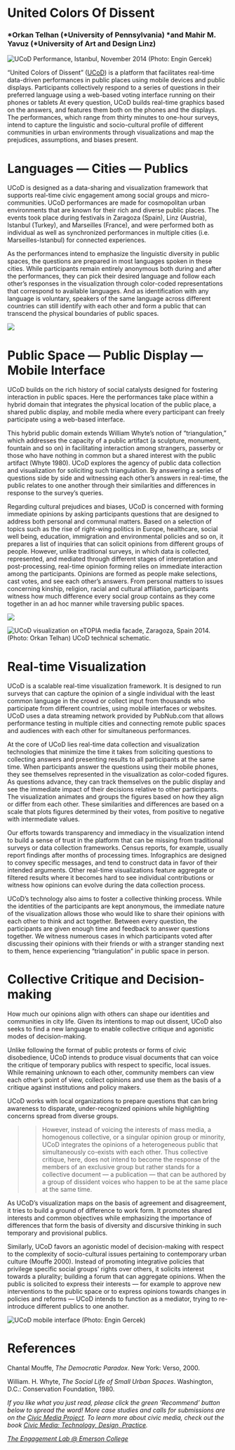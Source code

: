 # United Colors Of Dissent

### *Orkan Telhan (*University of Pennsylvania) *and Mahir M. Yavuz (*University of Art and Design Linz)

![UCoD Performance, Istanbul, November 2014 (Photo: Engin Gercek)](https://res.cloudinary.com/engagement-lab-home/image/upload/v1/homepage-2.0/news/medium/0_dOyquI3GWrTh_MTT.png)

“United Colors of Dissent” ([UCoD](http://ucod.org/)) is a platform that facilitates real-time data-driven performances in public places using mobile devices and public displays. Participants collectively respond to a series of questions in their preferred language using a web-based voting interface running on their phones or tablets At every question, UCoD builds real-time graphics based on the answers, and features them both on the phones and the displays. The performances, which range from thirty minutes to one-hour surveys, intend to capture the linguistic and socio-cultural profile of different communities in urban environments through visualizations and map the prejudices, assumptions, and biases present.

# Languages — Cities — Publics

UCoD is designed as a data-sharing and visualization framework that supports real-time civic engagement among social groups and micro-communities. UCoD performances are made for cosmopolitan urban environments that are known for their rich and diverse public places. The events took place during festivals in Zaragoza (Spain), Linz (Austria), Istanbul (Turkey), and Marseilles (France), and were performed both as individual as well as synchronized performances in multiple cities (i.e. Marseilles-Istanbul) for connected experiences.

As the performances intend to emphasize the linguistic diversity in public spaces, the questions are prepared in most languages spoken in these cities. While participants remain entirely anonymous both during and after the performances, they can pick their desired language and follow each other’s responses in the visualization through color-coded representations that correspond to available languages. And as identification with any language is voluntary, speakers of the same language across different countries can still identify with each other and form a public that can transcend the physical boundaries of public spaces.

![](https://res.cloudinary.com/engagement-lab-home/image/upload/v1/homepage-2.0/news/medium/1_gcr2njP4QxtW6lzTBsf4gA.png)

# Public Space — Public Display — Mobile Interface

UCoD builds on the rich history of social catalysts designed for fostering interaction in public spaces. Here the performances take place within a hybrid domain that integrates the physical location of the public place, a shared public display, and mobile media where every participant can freely participate using a web-based interface.

This hybrid public domain extends William Whyte’s notion of “triangulation,” which addresses the capacity of a public artifact (a sculpture, monument, fountain and so on) in facilitating interaction among strangers, passerby or those who have nothing in common but a shared interest with the public artifact (Whyte 1980). UCoD explores the agency of public data collection and visualization for soliciting such triangulation. By answering a series of questions side by side and witnessing each other’s answers in real-time, the public relates to one another through their similarities and differences in response to the survey’s queries.

Regarding cultural prejudices and biases, UCoD is concerned with forming immediate opinions by asking participants questions that are designed to address both personal and communal matters. Based on a selection of topics such as the rise of right-wing politics in Europe, healthcare, social well being, education, immigration and environmental policies and so on, it prepares a list of inquiries that can solicit opinions from different groups of people. However, unlike traditional surveys, in which data is collected, represented, and mediated through different stages of interpretation and post-processing, real-time opinion forming relies on immediate interaction among the participants. Opinions are formed as people make selections, cast votes, and see each other’s answers. From personal matters to issues concerning kinship, religion, racial and cultural affiliation, participants witness how much difference every social group contains as they come together in an ad hoc manner while traversing public spaces.

![](https://res.cloudinary.com/engagement-lab-home/image/upload/v1/homepage-2.0/news/medium/1_jQAC8L8JtvQGFKPaSPxpGg.png)

![UCoD visualization on eTOPIA media facade, Zaragoza, Spain 2014. (Photo: Orkan Telhan) UCoD technical schematic.](https://res.cloudinary.com/engagement-lab-home/image/upload/v1/homepage-2.0/news/medium/1_gmhT9gr19NvXIE9Pc9HLGQ.png)

# Real-time Visualization

UCoD is a scalable real-time visualization framework. It is designed to run surveys that can capture the opinion of a single individual with the least common language in the crowd or collect input from thousands who participate from different countries, using mobile interfaces or websites. UCoD uses a data streaming network provided by PubNub.com that allows performance testing in multiple cities and connecting remote public spaces and audiences with each other for simultaneous performances.

At the core of UCoD lies real-time data collection and visualization technologies that minimize the time it takes from soliciting questions to collecting answers and presenting results to all participants at the same time. When participants answer the questions using their mobile phones, they see themselves represented in the visualization as color-coded figures. As questions advance, they can track themselves on the public display and see the immediate impact of their decisions relative to other participants. The visualization animates and groups the figures based on how they align or differ from each other. These similarities and differences are based on a scale that plots figures determined by their votes, from positive to negative with intermediate values.

Our efforts towards transparency and immediacy in the visualization intend to build a sense of trust in the platform that can be missing from traditional surveys or data collection frameworks. Census reports, for example, usually report findings after months of processing times. Infographics are designed to convey specific messages, and tend to construct data in favor of their intended arguments. Other real-time visualizations feature aggregate or filtered results where it becomes hard to see individual contributions or witness how opinions can evolve during the data collection process.

UCoD’s technology also aims to foster a collective thinking process. While the identities of the participants are kept anonymous, the immediate nature of the visualization allows those who would like to share their opinions with each other to think and act together. Between every question, the participants are given enough time and feedback to answer questions together. We witness numerous cases in which participants voted after discussing their opinions with their friends or with a stranger standing next to them, hence experiencing “triangulation” in public space in person.

# Collective Critique and Decision-making

How much our opinions align with others can shape our identities and communities in city life. Given its intentions to map out dissent, UCoD also seeks to find a new language to enable collective critique and agonistic modes of decision-making.

Unlike following the format of public protests or forms of civic disobedience, UCoD intends to produce visual documents that can voice the critique of temporary publics with respect to specific, local issues. While remaining unknown to each other, community members can view each other’s point of view, collect opinions and use them as the basis of a critique against institutions and policy makers.

UCoD works with local organizations to prepare questions that can bring awareness to disparate, under-recognized opinions while highlighting concerns spread from diverse groups.

> > However, instead of voicing the interests of mass media, a homogenous collective, or a singular opinion group or minority, UCoD integrates the opinions of a heterogeneous public that simultaneously co-exists with each other. Thus collective critique, here, does not intend to become the response of the members of an exclusive group but rather stands for a collective document — a publication — that can be authored by a group of dissident voices who happen to be at the same place at the same time.

As UCoD’s visualization maps on the basis of agreement and disagreement, it tries to build a ground of difference to work form. It promotes shared interests and common objectives while emphasizing the importance of differences that form the basis of diversity and discursive thinking in such temporary and provisional publics.

Similarly, UCoD favors an agonistic model of decision-making with respect to the complexity of socio-cultural issues pertaining to contemporary urban culture (Mouffe 2000). Instead of promoting integrative policies that privilege specific social groups’ rights over others, it solicits interest towards a plurality; building a forum that can aggregate opinions. When the public is solicited to express their interests — for example to approve new interventions to the public space or to express opinions towards changes in policies and reforms — UCoD intends to function as a mediator, trying to re-introduce different publics to one another.

![UCoD mobile interface (Photo: Engin Gercek)](https://res.cloudinary.com/engagement-lab-home/image/upload/v1/homepage-2.0/news/medium/1_P0zSjOZGt-1r1uzNO3BwdQ.png)

# References

Chantal Mouffe, _The Democratic Paradox_. New York: Verso, 2000.

William. H. Whyte, _The Social Life of Small Urban Spaces_. Washington, D.C.: Conservation Foundation, 1980.

_If you like what you just read, please click the green ‘Recommend’ button below to spread the word! More case studies and calls for submissions are on the [Civic Media Project](http://www.civicmediaproject.com). To learn more about civic media, check out the book [Civic Media: Technology, Design, Practice](https://mitpress.mit.edu/books/civic-media)._

[_The Engagement Lab @ Emerson College_](http://elab.emerson.edu)

